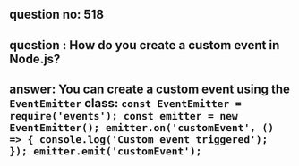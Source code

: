 
      
## question no: 518

## question : How do you create a custom event in Node.js?

## answer: You can create a custom event using the `EventEmitter` class: `const EventEmitter = require('events'); const emitter = new EventEmitter(); emitter.on('customEvent', () => { console.log('Custom event triggered'); }); emitter.emit('customEvent');`
      